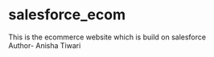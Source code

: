 # salesforce_ecom
This is the ecommerce website which is build on salesforce
<br>
Author- Anisha Tiwari
